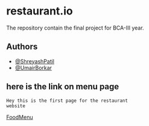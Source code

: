 # restaurant.io
The repository contain the final project for BCA-III year.

## Authors

- [@ShreyashPatil](https://www.github.com/shreyashpatil2002)
- [@UmairBorkar](https://github.com/uborkar)


## here is the link on menu page
```
Hey this is the first page for the restaurant
website

```
[FoodMenu](https://shreyashpatil2002.github.io/restaurant.io/customer/menus/)
